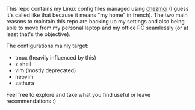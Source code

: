 This repo contains my Linux config files managed using [chezmoi](https://www.chezmoi.io/) (I guess it's called like that because it means "my home" in french). 
The two main reasons to maintain this repo are backing up my settings and also being able to move from my personal laptop and my office PC seamlessly (or at least that's the objective).

The configurations mainly target:

- tmux (heavily influenced by this)
- z shell
- vim (mostly deprecated)
- neovim
- zathura


Feel free to explore and take what you find useful or leave recommendations :)
